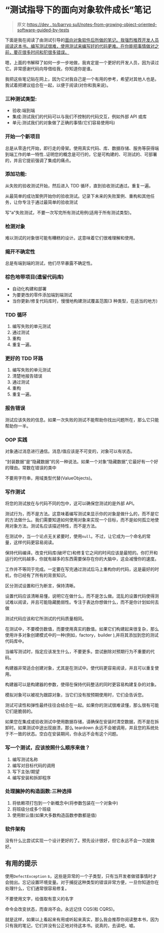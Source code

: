 # “测试指导下的面向对象软件成长”笔记

> 原文:[https://dev . to/barryo sull/notes-from-growing-object-oriented-software-guided-by-tests](https://dev.to/barryosull/notes-from-growing-object-orientated-software-guided-by-tests)

下面是我在阅读了由测试引导的[面向对象软件后所做的笔记。我强烈推荐开发人员阅读这本书。编写测试很难，使用测试来编写好的代码更难。在你能把事情做对之前，要花很多时间和犯很多错误。](http://www.growing-object-oriented-software.com/)

嗯，上面的书解释了如何一步一步地做，我肯定是一个更好的开发人员，因为读过它。非常感谢代码向导借给我，你知道你是谁。

我把这些笔记贴在网上，因为它对我自己是一个有用的参考，希望对其他人也是。我试着把建议组合在一起，以便于阅读(对你和我来说)。

### [](#three-types-of-test)三种测试类型:

*   验收:端到端
*   集成:测试我们的代码可以与我们不控制的代码交互，例如外部 API 或库
*   单元:测试我们的对象做了正确的事情(它们容易使用吗)

### [](#starting-a-new-project)开始一个新项目

总是从零迭代开始，即行走的骨架。使用真实代码、库、数据存储、服务等获得端到端工作的单一特性..证明您的概念是可行的，它是可构建的、可测试的、可部署的，并且它提前强调了集成的痛点。

### [](#adding-features)添加功能:

从失败的验收测试开始，然后进入 TDD 循环，直到验收测试通过。重复一遍。

从最简单的成功案例开始你的验收测试。记录下未来的失败案例、重构和其他任务，让你专注于通过最简单的验收测试

写“a”失败测试，不要一次写完所有测试用例(适用于所有测试类型)。

### [](#testing-objects)检测对象

难以测试的对象很可能有糟糕的设计。这意味着它们很难理解和使用。

### [](#uncover-uncertainty)揭开不确定性

总是有端到端的测试，他们尽早暴露不确定性。

### [](#brownfield-projects-legacy-codebases)棕色地带项目(遗留代码库)

*   自动化构建和部署
*   为要更改的零件添加端到端测试
*   当你更新/修复代码库时，慢慢地构建测试覆盖范围(3 种类型，在适当的地方)

### TDD 循环

1.  编写失败的单元测试
2.  通过测试
3.  重构
4.  重复一遍。

### [](#a-better-tdd-loop)更好的 TDD 环路

1.  编写失败的单元测试
2.  清楚地报告错误
3.  通过测试
4.  重构
5.  重复一遍。

### [](#reporting-errors)报告错误

测试应该失败的信息。如果一次失败的测试不能帮助你找出问题所在，那么它只能帮助你一半。

### [](#oop-practices)OOP 实践

对象通过消息进行通信。消息/值应该是不可变的，对象可以有状态。

“封装数据”是“隐藏数据”的另一种说法。如果一个对象“隐藏数据”,它最好有一个好的理由。常数在错误的类中

不要用字符串，用域类型代替(ValueObjects)。

### [](#writing-tests)写作测试

将您的测试放在与代码不同的包中，这可以确保您测试的是外部 API。

测试行为，而不是方法。这意味着编写测试来显示你的对象是做什么的，而不是它的方法做什么。我们需要知道如何使用对象来实现一个目标，而不是如何孤立地使用对象方法。测试名应该描述特性，而不是方法。

在测试中，当一个论点无关紧要时，使用`null`。不过，让它成为一个命名的常量，这样代码更容易阅读。

保持代码编译。改变代码库(破坏它)和修复它之间的时间应该是最短的。你打开和运行的代码越多，你就有越多的东西需要保存在你的大脑中，这会减慢你的速度。

工作并不等同于完成。一定要在写完通过测试后马上重构你的代码，这是最好的时机，你已经有了所有的背景知识。

区分测试设置和行为断言，保持清晰。

设置代码应该清晰易懂，说明它在做什么，而不是怎么做。混乱的设置代码使得测试难以阅读，并且可能隐藏脆弱性。专注于表达你想做什么，而不是你计划如何去做

测试代码应该和它所测试的代码质量相同。

在测试中，不要模仿数值，而要使用真实的数值。如果它们构建起来很复杂，那么使用许多对象创建模式中的一种(例如，factory，builder ),并将其添加到您的测试代码库中。

当编写测试时，指定应该发生什么，不要更多。尝试删除对预期行为不重要的代码。

构建器非常适合创建对象，尤其是在测试中。使代码更容易阅读，并且可以重复使用。

构建器可以是构建器的参数，使得在保持代码整洁的同时更容易构建复杂的对象。

模拟对象可以被视为跟踪对象，当它们没有按预期使用时，它们会告诉您。

测试可读性和弹性最终往往会结合在一起。如果你的测试很难读懂，那么很有可能它们是脆弱的。

如果您在集成或验收测试中使用数据存储，请确保在安装时清空数据，而不是在拆卸时。如果测试中途出现崩溃，那么 teardown 永远不会被调用，并且您的系统处于不一致的状态。空白在安装期间，你永远不会有这个问题。

### [](#writing-a-test-what-order-should-i-do-it-in)写一个测试，应该按照什么顺序来做？

1.  编写测试名称
2.  编写对目标代码的调用
3.  写下主张/期望
4.  编写安装和拆卸程序

### 处理臃肿的构造函数:三种选择

1.  将依赖项打包到一个新概念中(将参数包装在一个对象中)
2.  将班级分成多个班级
3.  使用默认值(如果大多数构造函数参数都是值)

### [](#software-architecture)软件架构

没有什么比尝试实现一个设计更好的了。预先设计很好，但它永远不会一次就做好。

## [](#helpful-tips)有用的提示

使用`DefectException` s，这些是异常的一个子类型，只有当开发者做错事情时才会抛出。忘记设置环境变量。对于捕捉这种类型的错误非常方便，一旦你知道你在处理什么，它们通常很容易修复。

不要使用文字，给值取有意义的名字

命令会改变状态，而查询不会。永远记住 CQS(和 CQRS)。

就是这样，如果以上看起来有用或听起来真实，那么我会推荐你阅读整本书，因为只有我的笔记，它们并没有公正地对待这本书。说真的，去读吧，嘘。